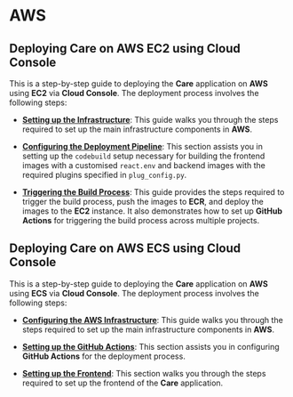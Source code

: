 # AWS
## Deploying Care on AWS EC2 using Cloud Console

This is a step-by-step guide to deploying the **Care** application on **AWS** using **EC2** via **Cloud Console**. The deployment process involves the following steps:

  - [**Setting up the Infrastructure**](./EC2/1_Infra.md): This guide walks you through the steps required to set up the main infrastructure components in **AWS**.

  - [**Configuring the Deployment Pipeline**](./EC2/2_CICD.md): This section assists you in setting up the `codebuild` setup necessary for building the frontend images with a customised `react.env` and backend images with the required plugins specified in `plug_config.py`.

  - [**Triggering the Build Process**](./EC2/3_Trigger.md): This guide provides the steps required to trigger the build process, push the images to **ECR**, and deploy the images to the **EC2** instance. It also demonstrates how to set up **GitHub Actions** for triggering the build process across multiple projects.


## Deploying Care on AWS ECS using Cloud Console
This is a step-by-step guide to deploying the **Care** application on **AWS** using **ECS** via **Cloud Console**. The deployment process involves the following steps:

  - [**Configuring the AWS Infrastructure**](./ECS/1_infra.md): This guide walks you through the steps required to set up the main infrastructure components in **AWS**.

  - [**Setting up the GitHub Actions**](./ECS/2_GitHubActions.md): This section assists you in configuring **GitHub Actions** for the deployment process.

  - [**Setting up the Frontend**](./ECS/3_Frontend.md): This section walks you through the steps required to set up the frontend of the **Care** application.
